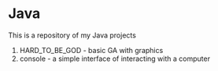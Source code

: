 # Java
This is a repository of my Java projects
1) HARD_TO_BE_GOD - basic GA with graphics
2) console - a simple interface of interacting with a computer
